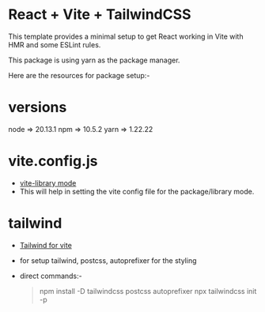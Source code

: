 # React + Vite + TailwindCSS

This template provides a minimal setup to get React working in Vite with HMR and some ESLint rules.

This package is using yarn as the package manager.

Here are the resources for package setup:-

# versions

node => 20.13.1
npm => 10.5.2
yarn => 1.22.22

# vite.config.js

-   [vite-library mode](https://vitejs.dev/guide/build.html#library-mode)
-   This will help in setting the vite config file for the package/library mode.

# tailwind

-   [Tailwind for vite](https://tailwindcss.com/docs/guides/vite)
-   for setup tailwind, postcss, autoprefixer for the styling

-   direct commands:-
    > npm install -D tailwindcss postcss autoprefixer
    > npx tailwindcss init -p
